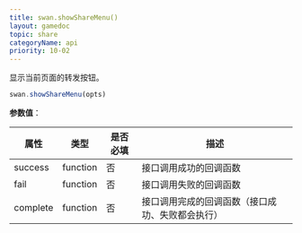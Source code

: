 ```yaml
---
title: swan.showShareMenu()
layout: gamedoc
topic: share
categoryName: api
priority: 10-02
---
```


显示当前页面的转发按钮。

```js
swan.showShareMenu(opts)
```

**参数值**：

|属性|类型|是否必填|描述|
|-|-|-|-|
|success|function|否|接口调用成功的回调函数|
|fail|function|否|接口调用失败的回调函数|
|complete|function|否|接口调用完成的回调函数（接口成功、失败都会执行）|